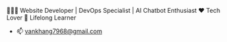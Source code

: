 👨🏻‍💻 Website Developer | DevOps Specialist | AI Chatbot Enthusiast
❤️ Tech Lover
💚 Lifelong Learner
- 📫 vankhang7968@gmail.com

<!---
khangle136/khangle136 is a ✨ special ✨ repository because its `README.md` (this file) appears on your GitHub profile.
You can click the Preview link to take a look at your changes.
--->
